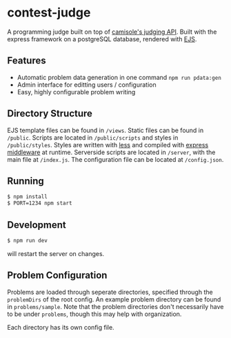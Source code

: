 # contest-judge

A programming judge built on top of [camisole's judging API](https://github.com/prologin/camisole). Built with the express framework on a postgreSQL database, rendered with [EJS](https://ejs.co/).

## Features

- Automatic problem data generation in one command `npm run pdata:gen`
- Admin interface for editting users / configuration
- Easy, highly configurable problem writing

## Directory Structure

EJS template files can be found in `/views`.
Static files can be found in `/public`. Scripts are located in `/public/scripts` and styles in `/public/styles`.
Styles are written with [less](http://lesscss.org/) and compiled with [express middleware](https://github.com/emberfeather/less.js-middleware) at runtime.
Serverside scripts are located in `/server`, with the main file at `/index.js`.
The configuration file can be located at `/config.json`.

## Running

```bash
$ npm install
$ PORT=1234 npm start
```

## Development

```bash
$ npm run dev
```

will restart the server on changes.

## Problem Configuration

Problems are loaded through seperate directories, specified through the `problemDirs` of the root config. An example problem directory can be found in `problems/sample`. Note that the problem directories don't necessarily have to be under `problems`, though this may help with organization.

Each directory has its own config file.
